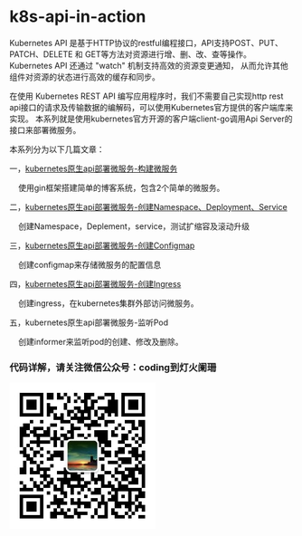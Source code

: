 # k8s-api-in-action
Kubernetes API 是基于HTTP协议的restful编程接口，API支持POST、PUT、PATCH、DELETE 和 GET等方法对资源进行增、删、改、查等操作。 Kubernetes API 还通过 "watch" 机制支持高效的资源变更通知， 从而允许其他组件对资源的状态进行高效的缓存和同步。


在使用 Kubernetes REST API 编写应用程序时，我们不需要自己实现http rest api接口的请求及传输数据的编解码，可以使用Kubernetes官方提供的客户端库来实现。  本系列就是使用kubernetes官方开源的客户端client-go调用Api Server的接口来部署微服务。


本系列分为以下几篇文章：

一，[kubernetes原生api部署微服务-构建微服务](https://mp.weixin.qq.com/s?__biz=Mzg5MjA1ODYzNg==&mid=2247484399&idx=1&sn=70e07602e526f053409f75bd4d53e62a&chksm=cfc2ae8cf8b5279adb28f20635d60418e054b968966f450ed358641b111571257f2079a2c53e&token=1595797558&lang=zh_CN#rd)  

&nbsp;&nbsp;&nbsp;&nbsp;使用gin框架搭建简单的博客系统，包含2个简单的微服务。


二，[kubernetes原生api部署微服务-创建Namespace、Deployment、Service](https://mp.weixin.qq.com/s?__biz=Mzg5MjA1ODYzNg==&amp;mid=2247484417&amp;idx=1&amp;sn=845f28410af56ded006352d20e88539b&amp;chksm=cfc2a962f8b520744f8c18f364e92fcd83e4c2827a4be58d6768c964ff4cdc000b57525a9d7e&token=404066195&lang=zh_CN#rd)  

&nbsp;&nbsp;&nbsp;&nbsp;创建Namespace，Deplement，service，测试扩缩容及滚动升级


三，[kubernetes原生api部署微服务-创建Configmap](https://mp.weixin.qq.com/s?__biz=Mzg5MjA1ODYzNg==&mid=2247484425&idx=1&sn=29c6ba7e355744224cf58f65557db061&chksm=cfc2a96af8b5207c6f180847fbcdb5af2506e0a4c235478b4526e17a4d22ac9a194a470d20ff&token=955296363&lang=zh_CN#rd)  

&nbsp;&nbsp;&nbsp;&nbsp;创建configmap来存储微服务的配置信息


四，[kubernetes原生api部署微服务-创建Ingress](https://mp.weixin.qq.com/s?__biz=Mzg5MjA1ODYzNg==&mid=2247484438&idx=1&sn=25fc7ba57ab076ae816ee0dfc90e318c&chksm=cfc2a975f8b5206378d64db04e253e19290017edb618e127bed3cd5a71a8ccc0efc803ce2225&token=385572812&lang=zh_CN#rd)  

&nbsp;&nbsp;&nbsp;&nbsp;创建ingress，在kubernetes集群外部访问微服务。


五，kubernetes原生api部署微服务-监听Pod

&nbsp;&nbsp;&nbsp;&nbsp;创建informer来监听pod的创建、修改及删除。


### 代码详解，请关注微信公众号：coding到灯火阑珊

![Image](https://github.com/Justin02180218/distribute-election-bully/blob/master/qrcode_for_gh_8a5b7b90c100_258.jpg)
